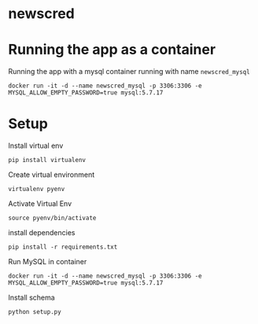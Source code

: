 # newscred

Running the app as a container
=====

Running the app with a mysql container running with name `newscred_mysql`

```
docker run -it -d --name newscred_mysql -p 3306:3306 -e MYSQL_ALLOW_EMPTY_PASSWORD=true mysql:5.7.17
```


Setup
======

Install virtual env
```
pip install virtualenv
```


Create virtual environment
```
virtualenv pyenv
```

Activate Virtual Env
```
source pyenv/bin/activate
```

install dependencies

```
pip install -r requirements.txt
```

Run MySQL in container
```
docker run -it -d --name newscred_mysql -p 3306:3306 -e MYSQL_ALLOW_EMPTY_PASSWORD=true mysql:5.7.17
```

Install schema
```
python setup.py
```
